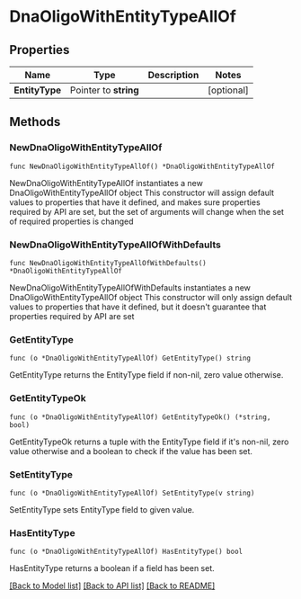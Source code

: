 # DnaOligoWithEntityTypeAllOf

## Properties

Name | Type | Description | Notes
------------ | ------------- | ------------- | -------------
**EntityType** | Pointer to **string** |  | [optional] 

## Methods

### NewDnaOligoWithEntityTypeAllOf

`func NewDnaOligoWithEntityTypeAllOf() *DnaOligoWithEntityTypeAllOf`

NewDnaOligoWithEntityTypeAllOf instantiates a new DnaOligoWithEntityTypeAllOf object
This constructor will assign default values to properties that have it defined,
and makes sure properties required by API are set, but the set of arguments
will change when the set of required properties is changed

### NewDnaOligoWithEntityTypeAllOfWithDefaults

`func NewDnaOligoWithEntityTypeAllOfWithDefaults() *DnaOligoWithEntityTypeAllOf`

NewDnaOligoWithEntityTypeAllOfWithDefaults instantiates a new DnaOligoWithEntityTypeAllOf object
This constructor will only assign default values to properties that have it defined,
but it doesn't guarantee that properties required by API are set

### GetEntityType

`func (o *DnaOligoWithEntityTypeAllOf) GetEntityType() string`

GetEntityType returns the EntityType field if non-nil, zero value otherwise.

### GetEntityTypeOk

`func (o *DnaOligoWithEntityTypeAllOf) GetEntityTypeOk() (*string, bool)`

GetEntityTypeOk returns a tuple with the EntityType field if it's non-nil, zero value otherwise
and a boolean to check if the value has been set.

### SetEntityType

`func (o *DnaOligoWithEntityTypeAllOf) SetEntityType(v string)`

SetEntityType sets EntityType field to given value.

### HasEntityType

`func (o *DnaOligoWithEntityTypeAllOf) HasEntityType() bool`

HasEntityType returns a boolean if a field has been set.


[[Back to Model list]](../README.md#documentation-for-models) [[Back to API list]](../README.md#documentation-for-api-endpoints) [[Back to README]](../README.md)


